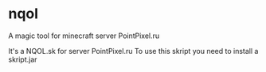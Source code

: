 # nqol
A magic tool for minecraft server PointPixel.ru

It's a NQOL.sk for server PointPixel.ru
To use this skript you need to install a skript.jar
